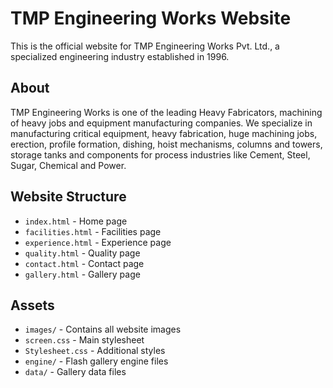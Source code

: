 # TMP Engineering Works Website

This is the official website for TMP Engineering Works Pvt. Ltd., a specialized engineering industry established in 1996.

## About

TMP Engineering Works is one of the leading Heavy Fabricators, machining of heavy jobs and equipment manufacturing companies. We specialize in manufacturing critical equipment, heavy fabrication, huge machining jobs, erection, profile formation, dishing, hoist mechanisms, columns and towers, storage tanks and components for process industries like Cement, Steel, Sugar, Chemical and Power.

## Website Structure

- `index.html` - Home page
- `facilities.html` - Facilities page
- `experience.html` - Experience page
- `quality.html` - Quality page
- `contact.html` - Contact page
- `gallery.html` - Gallery page

## Assets

- `images/` - Contains all website images
- `screen.css` - Main stylesheet
- `Stylesheet.css` - Additional styles
- `engine/` - Flash gallery engine files
- `data/` - Gallery data files 